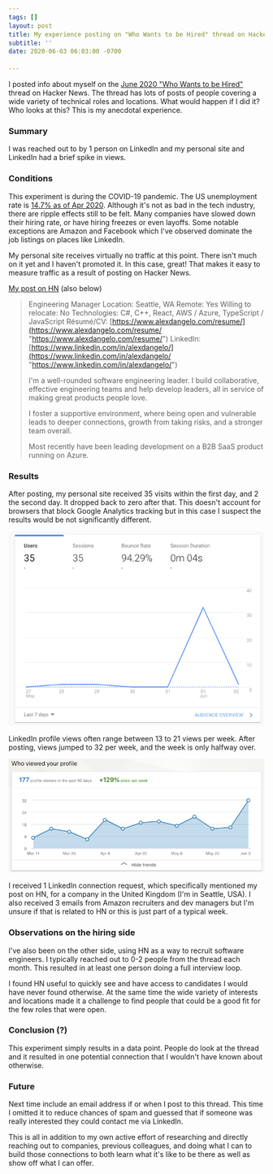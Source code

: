 ```yaml
---
tags: []
layout: post
title: My experience posting on "Who Wants to be Hired" thread on Hacker News
subtitle: ''
date: 2020-06-03 06:03:00 -0700

---
```

I posted info about myself on the [June 2020 "Who Wants to be Hired"](https://news.ycombinator.com/item?id=23379194) thread on Hacker News. The thread has lots of posts of people covering a wide variety of technical roles and locations. What would happen if I did it? Who looks at this? This is my anecdotal experience.

### Summary

I was reached out to by 1 person on LinkedIn and my personal site and LinkedIn had a brief spike in views.

### Conditions

This experiment is during the COVID-19 pandemic. The US unemployment rate is [14.7% as of Apr 2020](https://data.bls.gov/timeseries/LNS14000000). Although it's not as bad in the tech industry, there are ripple effects still to be felt. Many companies have slowed down their hiring rate, or have hiring freezes or even layoffs. Some notable exceptions are Amazon and Facebook which I've observed dominate the job listings on places like LinkedIn.

My personal site receives virtually no traffic at this point. There isn't much on it yet and I haven't promoted it. In this case, great! That makes it easy to measure traffic as a result of posting on Hacker News.

[My post on HN](https://news.ycombinator.com/item?id=23384265) (also below)

> Engineering Manager
> Location: Seattle, WA
> Remote: Yes
> Willing to relocate: No
> Technologies: C#, C++, React, AWS / Azure, TypeScript / JavaScript
> Résumé/CV: [https://www.alexdangelo.com/resume/](https://www.alexdangelo.com/resume/ "https://www.alexdangelo.com/resume/")
> LinkedIn: [https://www.linkedin.com/in/alexdangelo/](https://www.linkedin.com/in/alexdangelo/ "https://www.linkedin.com/in/alexdangelo/")
>
> I'm a well-rounded software engineering leader. I build collaborative, effective engineering teams and help develop leaders, all in service of making great products people love.
>
> I foster a supportive environment, where being open and vulnerable leads to deeper connections, growth from taking risks, and a stronger team overall.
>
> Most recently have been leading development on a B2B SaaS product running on Azure.

### Results

After posting, my personal site received 35 visits within the first day, and 2 the second day. It dropped back to zero after that. This doesn't account for browsers that block Google Analytics tracking but in this case I suspect the results would be not significantly different.

![Visitors spiked from 0 to 35 after posting on Hacker News](/assets/uploads/2020-06-03-ga-views.png)

LinkedIn profile views often range between 13 to 21 views per week. After posting, views jumped to 32 per week, and the week is only halfway over.

![A spike in LinkedIn profile views per week from the teens to low 30s](/assets/uploads/2020-06-03-linkedin-views.png)

I received 1 LinkedIn connection request, which specifically mentioned my post on HN, for a company in the United Kingdom (I'm in Seattle, USA). I also received 3 emails from Amazon recruiters and dev managers but I'm unsure if that is related to HN or this is just part of a typical week.

### Observations on the hiring side

I've also been on the other side, using HN as a way to recruit software engineers. I typically reached out to 0-2 people from the thread each month. This resulted in at least one person doing a full interview loop.

I found HN useful to quickly see and have access to candidates I would have never found otherwise. At the same time the wide variety of interests and locations made it a challenge to find people that could be a good fit for the few roles that were open.

### Conclusion (?)

This experiment simply results in a data point. People do look at the thread and it resulted in one potential connection that I wouldn't have known about otherwise.

### Future

Next time include an email address if or when I post to this thread. This time I omitted it to reduce chances of spam and guessed that if someone was really interested they could contact me via LinkedIn.

This is all in addition to my own active effort of researching and directly reaching out to companies, previous colleagues, and doing what I can to build those connections to both learn what it's like to be there as well as show off what I can offer.